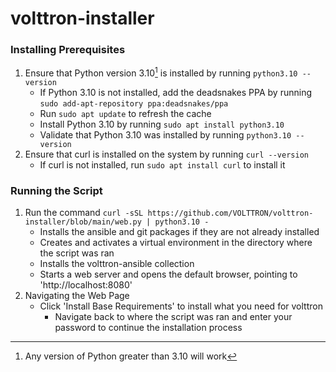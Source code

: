 # volttron-installer
### Installing Prerequisites
1. Ensure that Python version 3.10[^1] is installed by running `python3.10 --version`
   - If Python 3.10 is not installed, add the deadsnakes PPA by running `sudo add-apt-repository ppa:deadsnakes/ppa`
   - Run `sudo apt update` to refresh the cache
   - Install Python 3.10 by running `sudo apt install python3.10`
   - Validate that Python 3.10 was installed by running `python3.10 --version`
2. Ensure that curl is installed on the system by running `curl --version`
   - If curl is not installed, run `sudo apt install curl` to install it
### Running the Script
1. Run the command `curl -sSL https://github.com/VOLTTRON/volttron-installer/blob/main/web.py | python3.10 -`
   - Installs the ansible and git packages if they are not already installed
   - Creates and activates a virtual environment in the directory where the script was ran
   - Installs the volttron-ansible collection
   - Starts a web server and opens the default browser, pointing to 'http://localhost:8080'
2. Navigating the Web Page
   - Click 'Install Base Requirements' to install what you need for volttron
     - Navigate back to where the script was ran and enter your password to continue the installation process
[^1]: Any version of Python greater than 3.10 will work
